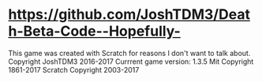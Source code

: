 # https://github.com/JoshTDM3/Death-Beta-Code--Hopefully-
This game was created with Scratch for reasons I don't want to talk about.
Copyright JoshTDM3 2016-2017
Currrent game version: 1.3.5
Mit Copyright 1861-2017
Scratch Copyright 2003-2017
